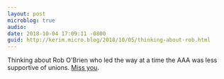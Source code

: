 ```yaml
---
layout: post
microblog: true
audio: 
date: 2018-10-04 17:09:11 -0800
guid: http://kerim.micro.blog/2018/10/05/thinking-about-rob.html
---
```

Thinking about Rob O'Brien who led the way at a time the AAA was less supportive of unions. [Miss you](http://ucmweb.rutgers.edu/inmemoriam/?q=inmemoriam_record&id=371). 

